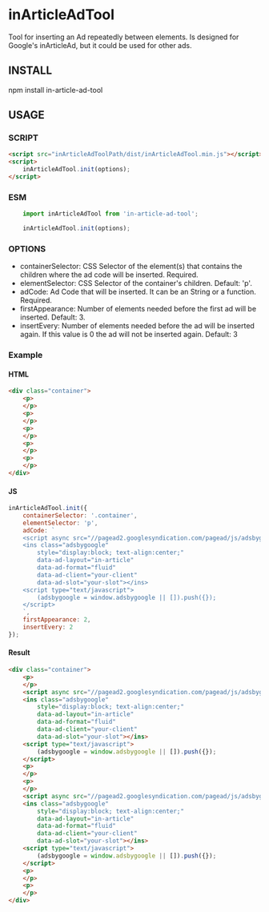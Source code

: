 # inArticleAdTool

Tool for inserting an Ad repeatedly between elements. Is designed for Google's inArticleAd, but it could be used for other ads.

## INSTALL

npm install in-article-ad-tool

## USAGE

### SCRIPT

```html
<script src="inArticleAdToolPath/dist/inArticleAdTool.min.js"></script>
<script>
    inArticleAdTool.init(options);
</script>
```

### ESM

```js
    import inArticleAdTool from 'in-article-ad-tool';

    inArticleAdTool.init(options);
```

### OPTIONS

* containerSelector: CSS Selector of the element(s) that contains the children where the ad code will be inserted. Required.
* elementSelector: CSS Selector of the container's children. Default: 'p'.
* adCode: Ad Code that will be inserted. It can be an String or a function. Required.
* firstAppearance: Number of elements needed before the first ad will be inserted. Default: 3.
* insertEvery: Number of elements needed before the ad will be inserted again. If this value is 0 the ad will not be inserted again. Default: 3

### Example

#### HTML

```html
<div class="container">
    <p>
    </p>
    <p>
    </p>
    <p>
    </p>
    <p>
    </p>
    <p>
    </p>
</div>
```

#### JS

```js
inArticleAdTool.init({
    containerSelector: '.container',
    elementSelector: 'p',
    adCode: `
    <script async src="//pagead2.googlesyndication.com/pagead/js/adsbygoogle.js"></script>
    <ins class="adsbygoogle"
        style="display:block; text-align:center;"
        data-ad-layout="in-article"
        data-ad-format="fluid"
        data-ad-client="your-client"
        data-ad-slot="your-slot"></ins>
    <script type="text/javascript">
        (adsbygoogle = window.adsbygoogle || []).push({});
    </script>
    `,
    firstAppearance: 2,
    insertEvery: 2
});
```

#### Result

```html
<div class="container">
    <p>
    </p>
    <script async src="//pagead2.googlesyndication.com/pagead/js/adsbygoogle.js"></script>
    <ins class="adsbygoogle"
        style="display:block; text-align:center;"
        data-ad-layout="in-article"
        data-ad-format="fluid"
        data-ad-client="your-client"
        data-ad-slot="your-slot"></ins>
    <script type="text/javascript">
        (adsbygoogle = window.adsbygoogle || []).push({});
    </script>
    <p>
    </p>
    <p>
    </p>
    <script async src="//pagead2.googlesyndication.com/pagead/js/adsbygoogle.js"></script>
    <ins class="adsbygoogle"
        style="display:block; text-align:center;"
        data-ad-layout="in-article"
        data-ad-format="fluid"
        data-ad-client="your-client"
        data-ad-slot="your-slot"></ins>
    <script type="text/javascript">
        (adsbygoogle = window.adsbygoogle || []).push({});
    </script>
    <p>
    </p>
    <p>
    </p>
</div>
```
